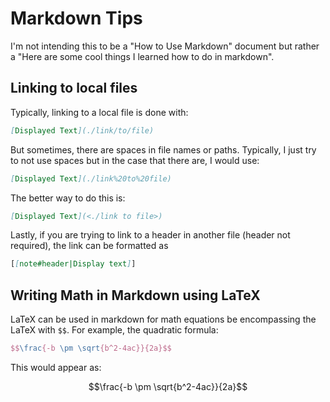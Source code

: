# Markdown Tips

I'm not intending this to be a "How to Use Markdown" document but rather a "Here are some cool things I learned how to do in markdown".
## Linking to local files

Typically, linking to a local file is done with:
```md
[Displayed Text](./link/to/file)
```

But sometimes, there are spaces in file names or paths. Typically, I just try to not use spaces but in the case that there are, I would use:
```md
[Displayed Text](./link%20to%20file)
```

The better way to do this is:
```md
[Displayed Text](<./link to file>)
```

Lastly, if you are trying to link to a header in another file (header not required), the link can be formatted as
```md
[[note#header|Display text]]
```
## Writing Math in Markdown using LaTeX

LaTeX can be used in markdown for math equations be encompassing the LaTeX with `$$`. For example, the quadratic formula:
```latex
$$\frac{-b \pm \sqrt{b^2-4ac}}{2a}$$
```

This would appear as:

$$\frac{-b \pm \sqrt{b^2-4ac}}{2a}$$
